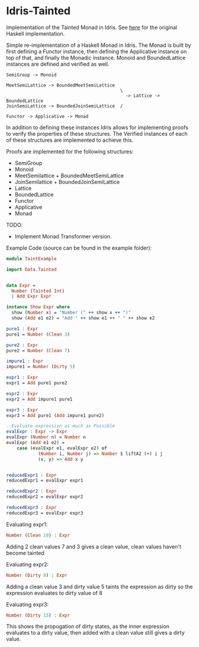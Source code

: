 # Idris-Tainted
Implementation of the Tainted Monad in Idris. See [here](https://github.com/RossMeikleham/Tainted) for the original Haskell implementation.

Simple re-implementation of a Haskell Monad in Idris. The Monad is built by
first defining a Functor instance, then defining the Applicative instance on top of
that, and finally the Monadic instance. Monoid and BoundedLattice instances are
defined and verified as well.

```
SemiGroup -> Monoid

MeetSemiLattice -> BoundedMeetSemiLattice 
                                           \
                                             -> Lattice -> BoundedLattice
JoinSemiLattice -> BoundedJoinSemiLattice  /

Functor -> Applicative -> Monad
```

In addition to defining these instances Idris allows for implementing proofs to verify
the properties of these structures. The Verified instances of each of
these structures are implemented to achieve this.

Proofs are implemented for the following structures:
- SemiGroup
- Monoid
- MeetSemilattice + BoundedMeetSemiLattice
- JoinSemilattice + BoundedJoinSemiLattice
- Lattice
- BoundedLattice
- Functor
- Applicative
- Monad 

TODO:
- Implement Monad Transformer version.

Example Code (source can be found in the example folder):

```idris
module TaintExample

import Data.Tainted


data Expr = 
  Number (Tainted Int)
  | Add Expr Expr

instance Show Expr where
  show (Number x) = "Number (" ++ show x ++ ")"
  show (Add e1 e2) = "Add " ++ show e1 ++ " " ++ show e2

pure1 : Expr
pure1 = Number (Clean 3)

pure2 : Expr
pure2 = Number (Clean 7)

impure1 : Expr
impure1 = Number (Dirty 5)

expr1 : Expr
expr1 = Add pure1 pure2

expr2 : Expr
expr2 = Add impure1 pure1

expr3 : Expr
expr3 = Add pure1 (Add impure1 pure2) 

--Evaluate expression as much as Possible
evalExpr : Expr -> Expr
evalExpr (Number n) = Number n
evalExpr (Add e1 e2) = 
    case (evalExpr e1, evalExpr e2) of
            (Number i, Number j) => Number $ liftA2 (+) i j
            (x, y) => Add x y


reducedExpr1 : Expr
reducedExpr1 = evalExpr expr1

reducedExpr2 : Expr
reducedExpr2 = evalExpr expr2

reducedExpr3 : Expr
reducedExpr3 = evalExpr expr3
```

Evaluating expr1:
```Idris
Number (Clean 10) : Expr
```
Adding 2 clean values 7 and 3 gives a clean value, clean
values haven't become tainted

Evaluating expr2:
```Idris
Number (Dirty 8) : Expr
```
Adding a clean value 3 and dirty value 5 taints the expression as dirty
so the expression evaluates to dirty value of 8


Evaluating expr3:
```Idris
Number (Dirty 15) : Expr
```
This shows the propogation of dirty states, as the inner expression
evaluates to a dirty value, then added with a clean value still
gives a dirty value.

